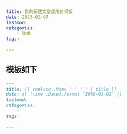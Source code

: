 ```yaml
---
title: 目前新建文章使用的模板
date: 2025-02-07
lastmod: 
categories:
    - 技术
tags:
    
---
```


## 模板如下

```markdown
---
title: {{ replace .Name "-" " " | title }}
date: {{ (time .Date).Format "2006-01-02" }}
lastmod: 
categories:
    - 
tags:
    - 
---


```
